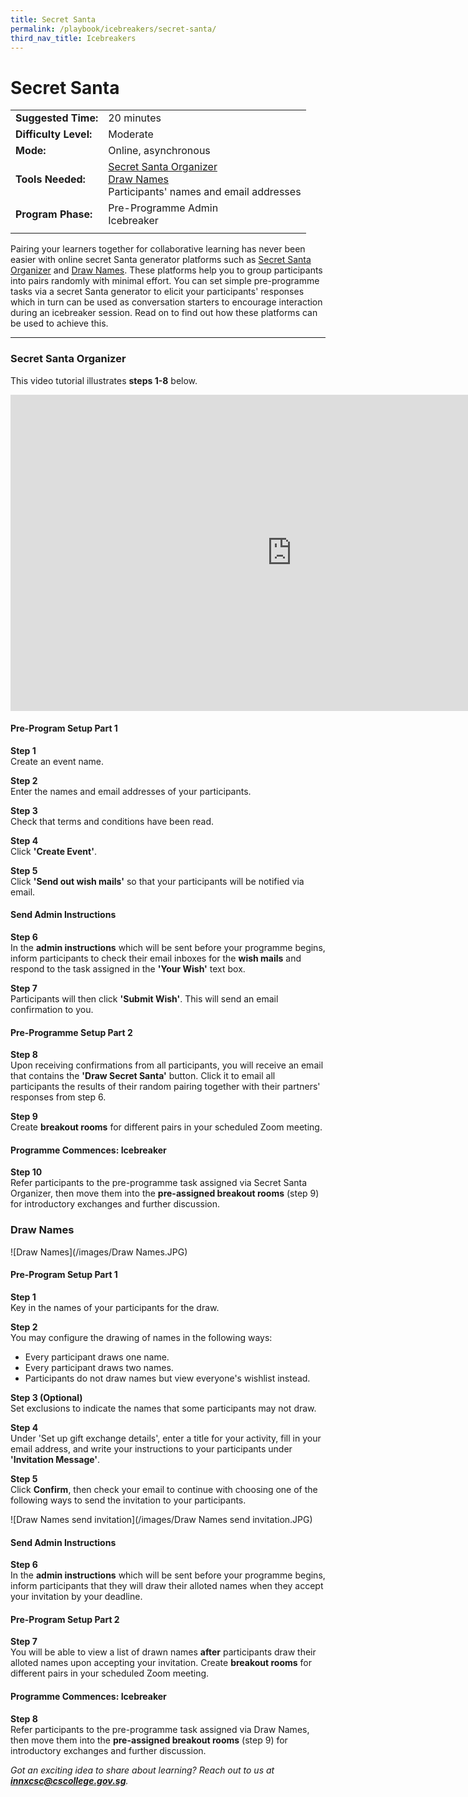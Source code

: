 ```yaml
---
title: Secret Santa
permalink: /playbook/icebreakers/secret-santa/
third_nav_title: Icebreakers
---
```

# Secret Santa 

|                       |                                         |
|-----------------------|-----------------------------------------|
| **Suggested Time:**   | 20 minutes                              |
| **Difficulty Level:** | Moderate                                |
| **Mode:**             | Online, asynchronous                   |
| **Tools Needed:**     | [Secret Santa Organizer](https://www.secretsantaorganizer.com/) <br/> [Draw Names](https://www.drawnames.com/secret-santa-generator?step=3) <br/> Participants' names and email addresses | 
| **Program Phase:**    | Pre-Programme Admin <br/> Icebreaker      |
|                       |                                         |

Pairing your learners together for collaborative learning has never been easier with online secret Santa generator platforms such as [Secret Santa Organizer](https://www.secretsantaorganizer.com/) and [Draw Names](https://www.drawnames.com/secret-santa-generator?step=3). These platforms help you to group participants into pairs randomly with minimal effort. You can set simple pre-programme tasks via a secret Santa generator to elicit your participants' responses which in turn can be used as conversation starters to encourage interaction during an icebreaker session. Read on to find out how these platforms can be used to achieve this.   

---

### Secret Santa Organizer  

This video tutorial illustrates **steps 1-8** below.  

<iframe width="900" height="506" src="https://www.youtube.com/embed/MSChDJFSO1k" frameborder="0" allow="accelerometer; autoplay; clipboard-write; encrypted-media; gyroscope; picture-in-picture" allowfullscreen></iframe>    

#### Pre-Program Setup Part 1  

**Step 1**  
Create an event name.  

**Step 2**  
Enter the names and email addresses of your participants.  

**Step 3**  
Check that terms and conditions have been read.  

**Step 4**  
Click **'Create Event'**.  

**Step 5**  
Click **'Send out wish mails'** so that your participants will be notified via email.  

#### Send Admin Instructions   

**Step 6**  
In the **admin instructions** which will be sent before your programme begins, inform participants to check their email inboxes for the **wish mails** and respond to the task assigned in the **'Your Wish'** text box.  

**Step 7**  
Participants will then click **'Submit Wish'**. This will send an email confirmation to you.  

#### Pre-Programme Setup Part 2  

**Step 8**  
Upon receiving confirmations from all participants, you will receive an email that contains the **'Draw Secret Santa'** button. Click it to email all participants the results of their random pairing together with their partners' responses from step 6.  

**Step 9**  
Create **breakout rooms** for different pairs in your scheduled Zoom meeting.  

#### Programme Commences: Icebreaker    

**Step 10**  
Refer participants to the pre-programme task assigned via Secret Santa Organizer, then move them into the **pre-assigned breakout rooms** (step 9) for introductory exchanges and further discussion.  
 

### Draw Names

![Draw Names](/images/Draw Names.JPG)  

#### Pre-Program Setup Part 1  

**Step 1**  
Key in the names of your participants for the draw.  

**Step 2**  
You may configure the drawing of names in the following ways:  
   * Every participant draws one name. 
   * Every participant draws two names. 
   * Participants do not draw names but view everyone's wishlist instead.  
   
**Step 3 (Optional)**  
Set exclusions to indicate the names that some participants may not draw.  

**Step 4**  
Under 'Set up gift exchange details', enter a title for your activity, fill in your email address, and write your instructions to your participants under **'Invitation Message'**.  

**Step 5**  
Click **Confirm**, then check your email to continue with choosing one of the following ways to send the invitation to your participants.  

   ![Draw Names send invitation](/images/Draw Names send invitation.JPG)  

#### Send Admin Instructions   

**Step 6**  
In the **admin instructions** which will be sent before your programme begins, inform participants that they will draw their alloted names when they accept your invitation by your deadline.  

#### Pre-Program Setup Part 2  

**Step 7**  
You will be able to view a list of drawn names **after** participants draw their alloted names upon accepting your invitation. Create **breakout rooms** for different pairs in your scheduled Zoom meeting.  

#### Programme Commences: Icebreaker    

**Step 8**  
Refer participants to the pre-programme task assigned via Draw Names, then move them into the **pre-assigned breakout rooms** (step 9) for introductory exchanges and further discussion.  
  
*Got an exciting idea to share about learning? Reach out to us at **innxcsc@cscollege.gov.sg**.*
